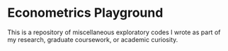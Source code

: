 # Econometrics Playground
This is a repository of miscellaneous exploratory codes I wrote as part of my research, graduate coursework, or academic curiosity. 
